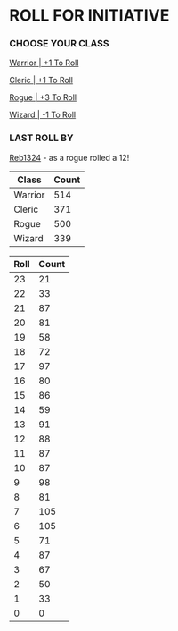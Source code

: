 # ROLL FOR INITIATIVE
### CHOOSE YOUR CLASS

[Warrior | +1 To Roll](https://github.com/benjaminsampica/benjaminsampica/issues/new?title=roll%7Cwarrior&body=Just+click+%27Submit+new+issue%27.)

[Cleric | +1 To Roll](https://github.com/benjaminsampica/benjaminsampica/issues/new?title=roll%7Ccleric&body=Just+click+%27Submit+new+issue%27.)

[Rogue | +3 To Roll](https://github.com/benjaminsampica/benjaminsampica/issues/new?title=roll%7Crogue&body=Just+click+%27Submit+new+issue%27.)

[Wizard | -1 To Roll](https://github.com/benjaminsampica/benjaminsampica/issues/new?title=roll%7Cwizard&body=Just+click+%27Submit+new+issue%27.)
### LAST ROLL BY
[Reb1324](https://www.github.com/Reb1324) - as a rogue rolled a 12!

|Class|Count|
|-|-|
|Warrior|514|
|Cleric|371|
|Rogue|500|
|Wizard|339|

|Roll|Count|
|-|-|
|23|21
|22|33
|21|87
|20|81
|19|58
|18|72
|17|97
|16|80
|15|86
|14|59
|13|91
|12|88
|11|87
|10|87
|9|98
|8|81
|7|105
|6|105
|5|71
|4|87
|3|67
|2|50
|1|33
|0|0
